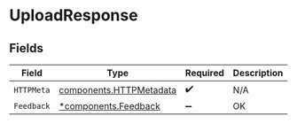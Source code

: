 # UploadResponse


## Fields

| Field                                                              | Type                                                               | Required                                                           | Description                                                        |
| ------------------------------------------------------------------ | ------------------------------------------------------------------ | ------------------------------------------------------------------ | ------------------------------------------------------------------ |
| `HTTPMeta`                                                         | [components.HTTPMetadata](../../models/components/httpmetadata.md) | :heavy_check_mark:                                                 | N/A                                                                |
| `Feedback`                                                         | [*components.Feedback](../../models/components/feedback.md)        | :heavy_minus_sign:                                                 | OK                                                                 |